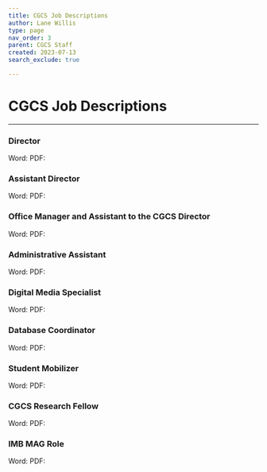 ```yaml
---
title: CGCS Job Descriptions
author: Lane Willis
type: page
nav_order: 3
parent: CGCS Staff
created: 2023-07-13
search_exclude: true

---
```


# CGCS Job Descriptions

---

### Director

Word:
PDF: 

### Assistant Director

Word:
PDF: 

### Office Manager and Assistant to the CGCS Director

Word:
PDF: 

### Administrative Assistant

Word:
PDF: 

### Digital Media Specialist

Word:
PDF: 

### Database Coordinator

Word:
PDF: 

### Student Mobilizer

Word:
PDF: 

### CGCS Research Fellow

Word:
PDF: 

### IMB MAG Role

Word:
PDF: 